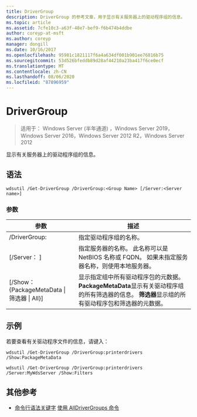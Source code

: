 ```yaml
---
title: DriverGroup
description: DriverGroup 的参考文章，用于显示有关服务器上的驱动程序组的信息。
ms.topic: article
ms.assetid: 7cfe10c3-a63f-48e7-bef9-f6b474b4ddbe
author: coreyp-at-msft
ms.author: coreyp
manager: dongill
ms.date: 10/16/2017
ms.openlocfilehash: 95981c1821117f6a4a634df001b901ee76816b75
ms.sourcegitcommit: 53d526bfeddb89d28af44210a23ba417f6ce0ecf
ms.translationtype: MT
ms.contentlocale: zh-CN
ms.lasthandoff: 08/06/2020
ms.locfileid: "87896959"
---
```

# <a name="get-drivergroup"></a>DriverGroup

> 适用于： Windows Server (半年通道) ，Windows Server 2019，Windows Server 2016，Windows Server 2012 R2，Windows Server 2012

显示有关服务器上的驱动程序组的信息。

## <a name="syntax"></a>语法
```
wdsutil /Get-DriverGroup /DriverGroup:<Group Name> [/Server:<Server name>]
```
### <a name="parameters"></a>参数
|参数|描述|
|-------|--------|
|/DriverGroup:<Group Name>|指定驱动程序组的名称。|
|[/Server： <Server name> ]|指定服务器的名称。 此名称可以是 NetBIOS 名称或 FQDN。  如果未指定服务器名称，则使用本地服务器。|
|[/Show： {PackageMetaData &#124; 筛选器 &#124; All}]|显示指定组中所有驱动程序包的元数据。 **PackageMetaData**显示有关驱动程序组的所有筛选器的信息。 **筛选器**显示组的所有驱动程序包和筛选器的元数据。|
## <a name="examples"></a>示例
若要查看有关驱动程序文件的信息，请键入：
```
wdsutil /Get-DriverGroup /DriverGroup:printerdrivers /Show:PackageMetaData
```
```
wdsutil /Get-DriverGroup /DriverGroup:printerdrivers /Server:MyWdsServer /Show:Filters
```
## <a name="additional-references"></a>其他参考
- [命令行语法关键字](command-line-syntax-key.md) 
[使用 AllDriverGroups 命令](using-the-get-alldrivergroups-command.md)
